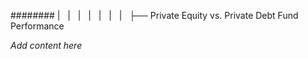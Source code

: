 ######## |   |   |   |   |   |   |   ├── Private Equity vs. Private Debt Fund Performance

*Add content here*